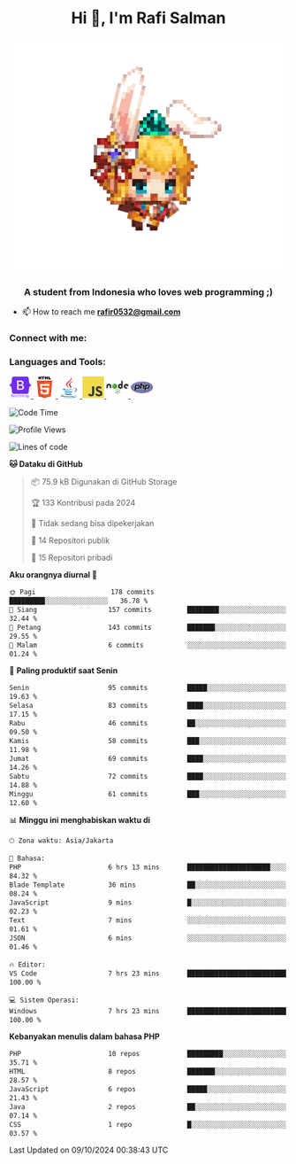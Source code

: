 <h1 align="center">Hi 👋, I'm Rafi Salman</h1>
<img src="img/lp.gif" /> 
<h3 align="center">A student from Indonesia who loves web programming ;)</h3>

- 📫 How to reach me **rafir0532@gmail.com**

<h3 align="left">Connect with me:</h3>
<p align="left">
</p>

<h3 align="left">Languages and Tools:</h3>
<p align="left"> <a href="https://getbootstrap.com" target="_blank" rel="noreferrer"> <img src="https://raw.githubusercontent.com/devicons/devicon/master/icons/bootstrap/bootstrap-plain-wordmark.svg" alt="bootstrap" width="40" height="40"/> </a> <a href="https://www.w3.org/html/" target="_blank" rel="noreferrer"> <img src="https://raw.githubusercontent.com/devicons/devicon/master/icons/html5/html5-original-wordmark.svg" alt="html5" width="40" height="40"/> </a> <a href="https://www.java.com" target="_blank" rel="noreferrer"> <img src="https://raw.githubusercontent.com/devicons/devicon/master/icons/java/java-original.svg" alt="java" width="40" height="40"/> </a> <a href="https://developer.mozilla.org/en-US/docs/Web/JavaScript" target="_blank" rel="noreferrer"> <img src="https://raw.githubusercontent.com/devicons/devicon/master/icons/javascript/javascript-original.svg" alt="javascript" width="40" height="40"/> </a> <a href="https://nodejs.org" target="_blank" rel="noreferrer"> <img src="https://raw.githubusercontent.com/devicons/devicon/master/icons/nodejs/nodejs-original-wordmark.svg" alt="nodejs" width="40" height="40"/> </a> <a href="https://www.php.net" target="_blank" rel="noreferrer"> <img src="https://raw.githubusercontent.com/devicons/devicon/master/icons/php/php-original.svg" alt="php" width="40" height="40"/> </a> </p>

<!--START_SECTION:waka-->
![Code Time](http://img.shields.io/badge/Code%20Time-174%20hrs%204%20mins-blue)

![Profile Views](http://img.shields.io/badge/Profil%20dilihat-0-blue)

![Lines of code](https://img.shields.io/badge/Sejak%20Hello%20World%20aku%20telah%20menulis-848.2%20thousand%20baris%20kode-blue)

**🐱 Dataku di GitHub** 

> 📦 75.9 kB Digunakan di GitHub Storage 
 > 
> 🏆 133 Kontribusi pada 2024
 > 
> 🚫 Tidak sedang bisa dipekerjakan
 > 
> 📜 14 Repositori publik 
 > 
> 🔑 15 Repositori pribadi 
 > 
**Aku orangnya diurnal 🐤** 

```text
🌞 Pagi                   178 commits         █████████░░░░░░░░░░░░░░░░   36.78 % 
🌆 Siang                  157 commits         ████████░░░░░░░░░░░░░░░░░   32.44 % 
🌃 Petang                 143 commits         ███████░░░░░░░░░░░░░░░░░░   29.55 % 
🌙 Malam                  6 commits           ░░░░░░░░░░░░░░░░░░░░░░░░░   01.24 % 
```
📅 **Paling produktif saat Senin** 

```text
Senin                    95 commits          █████░░░░░░░░░░░░░░░░░░░░   19.63 % 
Selasa                   83 commits          ████░░░░░░░░░░░░░░░░░░░░░   17.15 % 
Rabu                     46 commits          ██░░░░░░░░░░░░░░░░░░░░░░░   09.50 % 
Kamis                    58 commits          ███░░░░░░░░░░░░░░░░░░░░░░   11.98 % 
Jumat                    69 commits          ████░░░░░░░░░░░░░░░░░░░░░   14.26 % 
Sabtu                    72 commits          ████░░░░░░░░░░░░░░░░░░░░░   14.88 % 
Minggu                   61 commits          ███░░░░░░░░░░░░░░░░░░░░░░   12.60 % 
```


📊 **Minggu ini menghabiskan waktu di** 

```text
🕑︎ Zona waktu: Asia/Jakarta

💬 Bahasa: 
PHP                      6 hrs 13 mins       █████████████████████░░░░   84.32 % 
Blade Template           36 mins             ██░░░░░░░░░░░░░░░░░░░░░░░   08.24 % 
JavaScript               9 mins              █░░░░░░░░░░░░░░░░░░░░░░░░   02.23 % 
Text                     7 mins              ░░░░░░░░░░░░░░░░░░░░░░░░░   01.61 % 
JSON                     6 mins              ░░░░░░░░░░░░░░░░░░░░░░░░░   01.46 % 

🔥 Editor: 
VS Code                  7 hrs 23 mins       █████████████████████████   100.00 % 

💻 Sistem Operasi: 
Windows                  7 hrs 23 mins       █████████████████████████   100.00 % 
```

**Kebanyakan menulis dalam bahasa PHP** 

```text
PHP                      10 repos            █████████░░░░░░░░░░░░░░░░   35.71 % 
HTML                     8 repos             ███████░░░░░░░░░░░░░░░░░░   28.57 % 
JavaScript               6 repos             █████░░░░░░░░░░░░░░░░░░░░   21.43 % 
Java                     2 repos             ██░░░░░░░░░░░░░░░░░░░░░░░   07.14 % 
CSS                      1 repo              █░░░░░░░░░░░░░░░░░░░░░░░░   03.57 % 
```




 Last Updated on 09/10/2024 00:38:43 UTC
<!--END_SECTION:waka-->
